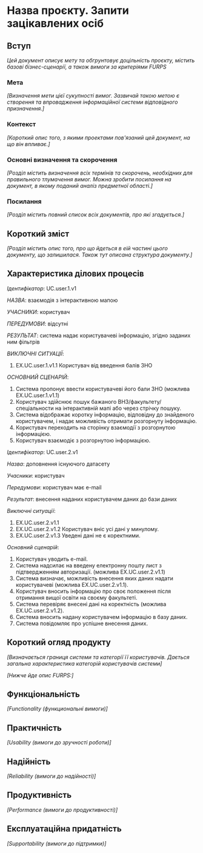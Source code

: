 # Назва проєкту. Запити зацікавлених осіб

## Вступ

*Цей документ описує мету та обгрунтовує доцільність проєкту, містить базові бізнес-сценарії, а також вимоги за критеріями FURPS*

### Мета 

*[Визначення мети цієї сукупності вимог. Зазвичай такою метою є створення та впровадження 
 інформаційної системи відповідного призначення.]*

### Контекст

*[Короткий опис того, з якими проектами пов'язаний цей документ, на що він впливає.]*


### Основні визначення та скорочення

*[Розділ містить визначення всіх термінів та скорочень, необхідних для правильного
тлумачення вимог. Можна зробити посилання на документ, в якому поданий аналіз предметної області.]*


### Посилання

*[Розділ містить повний список всіх документів, про які згадується.]*


## Короткий зміст

*[Розділ містить опис того, про що йдеться в еій частині цього документу, що залишилася. 
Також тут описана структура документу.]*

## Характеристика ділових процесів
   
*Ідентифікатор*: UC.user.1.v1
    
*НАЗВА*: взаємодія з інтерактивною мапою
    
*УЧАСНИКИ*: користувач

*ПЕРЕДУМОВИ*: відсутні

*РЕЗУЛЬТАТ*: система надає користувачеві інформацію, згідно заданих ним фільтрів

*ВИКЛЮЧНІ СИТУАЦІЇ*:
1. EX.UC.user.1.v1.1 Користувач від введення балів ЗНО

*ОСНОВНИЙ СЦЕНАРІЙ*:

1. Система пропонує ввести користувачеві його бали ЗНО (можлива EX.UC.user.1.v1.1)
2. Користувач здійснює пошук бажаного ВНЗ/факультету/спеціальности на інтерактивній мапі або через стрічку пошуку.
3. Система відображає коротку інформацію, відповідну до знайденого користувачем, і надає можливість отримати розгорнуту інформацію.
4. Користувач переходить на сторінку взаємодії з розгорнутою інформацією.
5. Користувач взаємодіє з розгорнутою інформацією. 


*Ідентифікатор*: UC.user.2.v1

*Назва*: доповнення існуючого датасету

*Учасники*: користувач 

*Передумови*: користувач має e-mail

*Результат*: внесення наданих користувачем даних до бази даних

*Виключні ситуації*:
1. EX.UC.user.2.v1.1 
2. EX.UC.user.2.v1.2 Користувач вніс усі дані у минулому.  
3. EX.UC.user.2.v1.3 Уведені дані не є коректними.  

*Основний сценарій*:
1. Користувач уводить e-mail.  
2. Система надсилає на введену електронну пошту лист з підтвердженням авторизації. (можлива EX.UC.user.2.v1.1) 
3. Система визначає, можливість внесення яких даних надати користувачеві (можлива EX.UC.user.2.v1.1).
3. Користувач вносить інформацію про своє положення після отримання вищої освіти на своєму факультеті.  
4. Система перевіряє внесені дані на коректність (можлива EX.UC.user.2.v1.2).  
5. Система вносить надану користувачем інформацію в базу даних.
6. Система повідомляє про успішне внесення даних.


## Короткий огляд продукту

*[Визначається границя системи та категорії її користувачів. Дається загальна характеристика категорій користувачів
системи]*

*[Нижче йде опис FURPS:]*


## Функціональність

*[Functionality (функциональні вимоги)]*

## Практичність

*[Usability (вимоги до зручності роботи)]*

## Надійність

*[Reliability (вимоги до надійності)]*

## Продуктивність

*[Performance (вимоги до продуктивності)]*

## Експлуатаційна придатність

*[Supportability (вимоги до підтримки)]*
